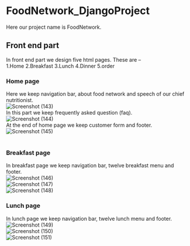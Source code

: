 # FoodNetwork_DjangoProject
Here our project name is FoodNetwork.
## Front end part
In front end part we design five html pages. These are – <br>
1.Home 2.Breakfast 3.Lunch 4.Dinner 5.order

### Home page
Here we keep navigation bar, about food network and speech of our chief nutritionist. <br>
![Screenshot (143)](https://user-images.githubusercontent.com/64780532/140626007-b4edea42-d44b-4172-9541-740e7fac64b6.png)
<br>
In this part we keep frequently asked question (faq). <br>
![Screenshot (144)](https://user-images.githubusercontent.com/64780532/140626011-62d61f16-cef3-49ef-a497-fade094f8d33.png)
<br>
At the end of home page we keep customer form and footer. <br>
![Screenshot (145)](https://user-images.githubusercontent.com/64780532/140626014-ae65da91-b000-4e3e-8c47-2eac4547e2b6.png)
<br>
<br>
### Breakfast page
In breakfast page we keep navigation bar, twelve breakfast menu and footer.
<br>
![Screenshot (146)](https://user-images.githubusercontent.com/64780532/140626348-387e7a88-3acc-4f67-a274-ce754dbd8101.png)
<br>
![Screenshot (147)](https://user-images.githubusercontent.com/64780532/140626353-faf64231-c0ec-46f1-a6b6-5d62ff610285.png)
<br>
![Screenshot (148)](https://user-images.githubusercontent.com/64780532/140626355-7c6e6fa0-1222-4ed7-8080-29997c3b17ba.png)
<br>
### Lunch page
In lunch page we keep navigation bar, twelve lunch menu and footer. <br>
![Screenshot (149)](https://user-images.githubusercontent.com/64780532/140626411-6ae95e55-f72c-4069-8b21-f7ab8e58585d.png)
<br>
![Screenshot (150)](https://user-images.githubusercontent.com/64780532/140626414-f2f1448d-964d-4707-82d5-26556da4ae64.png)
<br>
![Screenshot (151)](https://user-images.githubusercontent.com/64780532/140626417-2f1f4074-34c5-4aea-b651-2166cebecae2.png)
<br>
